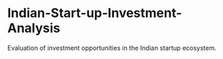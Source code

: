 # Indian-Start-up-Investment-Analysis
Evaluation of investment opportunities in the Indian startup ecosystem.
